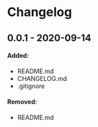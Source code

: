 # Changelog
## 0.0.1 - 2020-09-14
#### Added:
- README.md
- CHANGELOG.md
- .gitignore

#### Removed:
- README.md